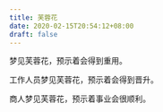 ```yaml
---
title: 芙蓉花
date: 2020-02-15T20:54:12+08:00
draft: false
---
```


梦见芙蓉花，预示着会得到重用。

工作人员梦见芙蓉花，预示着会得到晋升。

商人梦见芙蓉花，预示着事业会很顺利。

